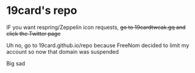 # 19card's repo
IF you want respring/Zeppelin icon requests, ~~go to 19cardtweak.gq and click the Twitter page~~

Uh no, go to 19card.github.io/repo because FreeNom decided to limit my account so now that domain was suspended

Big sad

